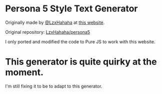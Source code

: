 # Persona 5 Style Text Generator

Originally made by [@LzxHahaha](https://github.com/LzxHahaha) at [this website](https://lzxhahaha.github.io/persona5/).

Original repository: [LzxHahaha/persona5](https://github.com/LzxHahaha/persona5)

I only ported and modified the code to Pure JS to work with this website.

# This generator is quite quirky at the moment.

I'm still fixing it to be to adapt to this generator.